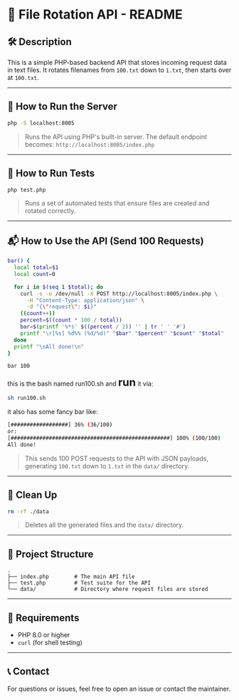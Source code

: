 # 📄 File Rotation API - README

## 🛠 Description
This is a simple PHP-based backend API that stores incoming request data in text files. It rotates filenames from `100.txt` down to `1.txt`, then starts over at `100.txt`.

---

## 🚀 How to Run the Server

```bash
php -S localhost:8005
```

> Runs the API using PHP's built-in server. The default endpoint becomes:
> `http://localhost:8005/index.php`

---

## 🧪 How to Run Tests

```bash
php test.php
```

> Runs a set of automated tests that ensure files are created and rotated correctly.

---

## 📬 How to Use the API (Send 100 Requests)

```bash
bar() {
  local total=$1
  local count=0

  for i in $(seq 1 $total); do
    curl -s -o /dev/null -X POST http://localhost:8005/index.php \
      -H "Content-Type: application/json" \
      -d "{\"request\": $i}"
    ((count++))
    percent=$((count * 100 / total))
    bar=$(printf '%*s' $((percent / 2)) '' | tr ' ' '#')
    printf "\r[%s] %d%% (%d/%d)" "$bar" "$percent" "$count" "$total"
  done
  printf "\nAll done!\n"
}

bar 100
```
 this is the bash named run100.sh and <font size="5">__run__</font> it via:
```bash
sh run100.sh
```
it also has some fancy bar like:

```bash 
[##################] 36% (36/100)
or:
[##################################################] 100% (100/100)
All done!
```

> This sends 100 POST requests to the API with JSON payloads, generating `100.txt` down to `1.txt` in the `data/` directory.

---

## 🧹 Clean Up

```bash
rm -rf ./data
```

> Deletes all the generated files and the `data/` directory.

---

## 📁 Project Structure

```
.
├── index.php        # The main API file
├── test.php         # Test suite for the API
└── data/            # Directory where request files are stored
```

---

## 📌 Requirements
- PHP 8.0 or higher
- `curl` (for shell testing)

---

## 📞 Contact
For questions or issues, feel free to open an issue or contact the maintainer.

